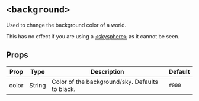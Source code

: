 # `<background>`

Used to change the background color of a world.

This has no effect if you are using a [<skysphere\>](/sdk/ref/components/skysphere) as it cannot be seen.

## Props

| Prop  | Type   | Description                                     | Default |
| ----- | ------ | ----------------------------------------------- | ------- |
| color | String | Color of the background/sky. Defaults to black. | `#000`  |
